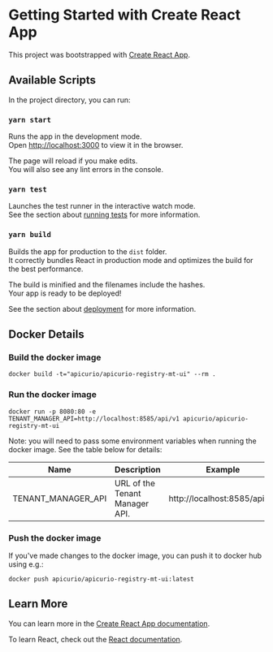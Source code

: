 # Getting Started with Create React App

This project was bootstrapped with [Create React App](https://github.com/facebook/create-react-app).

## Available Scripts

In the project directory, you can run:

### `yarn start`

Runs the app in the development mode.\
Open [http://localhost:3000](http://localhost:3000) to view it in the browser.

The page will reload if you make edits.\
You will also see any lint errors in the console.

### `yarn test`

Launches the test runner in the interactive watch mode.\
See the section about [running tests](https://facebook.github.io/create-react-app/docs/running-tests) for more information.

### `yarn build`

Builds the app for production to the `dist` folder.\
It correctly bundles React in production mode and optimizes the build for the best performance.

The build is minified and the filenames include the hashes.\
Your app is ready to be deployed!

See the section about [deployment](https://facebook.github.io/create-react-app/docs/deployment) for more information.

## Docker Details

### Build the docker image
`docker build -t="apicurio/apicurio-registry-mt-ui" --rm .`

### Run the docker image
`docker run -p 8080:80 -e TENANT_MANAGER_API=http://localhost:8585/api/v1 apicurio/apicurio-registry-mt-ui`

Note: you will need to pass some environment variables when running the docker image.  See the table
below for details:

| Name | Description | Example |
|------|-------------|---------|
| TENANT_MANAGER_API | URL of the Tenant Manager API. | http://localhost:8585/api/v1 |

### Push the docker image
If you've made changes to the docker image, you can push it to docker hub using e.g.:

`docker push apicurio/apicurio-registry-mt-ui:latest`

## Learn More

You can learn more in the [Create React App documentation](https://facebook.github.io/create-react-app/docs/getting-started).

To learn React, check out the [React documentation](https://reactjs.org/).
